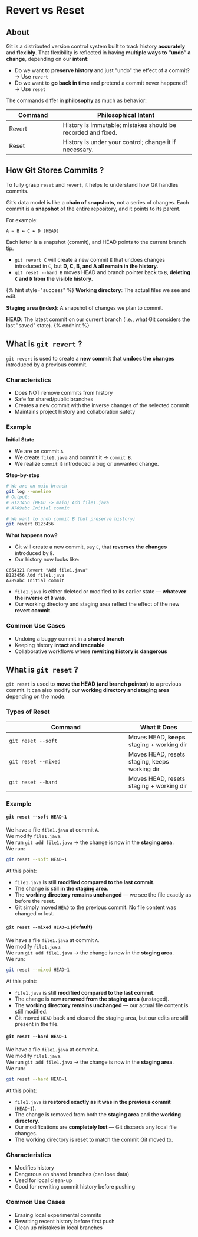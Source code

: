# Revert vs Reset

## About

Git is a distributed version control system built to track history **accurately** and **flexibly**. That flexibility is reflected in having **multiple ways to “undo” a change**, depending on our **intent**:

* Do we want to **preserve history** and just "undo" the effect of a commit? → Use `revert`
* Do we want to **go back in time** and pretend a commit never happened? → Use `reset`

The commands differ in **philosophy** as much as behavior:

<table><thead><tr><th width="130.03125">Command</th><th>Philosophical Intent</th></tr></thead><tbody><tr><td>Revert</td><td>History is immutable; mistakes should be recorded and fixed.</td></tr><tr><td>Reset</td><td>History is under your control; change it if necessary.</td></tr></tbody></table>

## How Git Stores Commits ?

To fully grasp `reset` and `revert`, it helps to understand how Git handles commits.

Git’s data model is like a **chain of snapshots**, not a series of changes. Each commit is a **snapshot** of the entire repository, and it points to its parent.

For example:

```
A ← B ← C ← D (HEAD)
```

Each letter is a snapshot (commit), and HEAD points to the current branch tip.

* `git revert C` will create a new commit `E` that undoes changes introduced in `C`, but **D, C, B, and A all remain in the history**.
* `git reset --hard B` moves HEAD and branch pointer back to `B`, **deleting `C` and `D` from the visible history**.

{% hint style="success" %}
**Working directory**: The actual files we see and edit.

**Staging area (index)**: A snapshot of changes we plan to commit.

**HEAD**: The latest commit on our current branch (i.e., what Git considers the last "saved" state).
{% endhint %}

## **What is `git revert` ?**

`git revert` is used to create a **new commit** that **undoes the changes** introduced by a previous commit.

### Characteristics

* Does NOT remove commits from history
* Safe for shared/public branches
* Creates a new commit with the inverse changes of the selected commit
* Maintains project history and collaboration safety

### Example

**Initial State**

* We are on commit `A`.
* We create `file1.java` and commit it → `commit B`.
* We realize `commit B` introduced a bug or unwanted change.

**Step-by-step**

```bash
# We are on main branch
git log --oneline
# Output:
# B123456 (HEAD -> main) Add file1.java
# A789abc Initial commit

# We want to undo commit B (but preserve history)
git revert B123456
```

**What happens now?**

* Git will create a new commit, say `C`, that **reverses the changes** introduced by `B`.
* Our history now looks like:

```
C654321 Revert "Add file1.java"
B123456 Add file1.java
A789abc Initial commit
```

* `file1.java` is either deleted or modified to its earlier state — **whatever the inverse of `B` was**.
* Our working directory and staging area reflect the effect of the new **revert commit**.

### Common Use Cases

* Undoing a buggy commit in a **shared branch**
* Keeping history **intact and traceable**
* Collaborative workflows where **rewriting history is dangerous**

## **What is `git reset` ?**

`git reset` is used to **move the HEAD (and branch pointer)** to a previous commit. It can also modify our **working directory and staging area** depending on the mode.

### Types of Reset

<table><thead><tr><th width="308.04296875">Command</th><th>What it Does</th></tr></thead><tbody><tr><td><code>git reset --soft</code></td><td>Moves HEAD, <strong>keeps</strong> staging + working dir</td></tr><tr><td><code>git reset --mixed</code></td><td>Moves HEAD, resets staging, keeps working dir</td></tr><tr><td><code>git reset --hard</code></td><td>Moves HEAD, resets staging + working dir</td></tr></tbody></table>

### Example

#### `git reset --soft HEAD~1`

We have a file `file1.java` at commit `A`.\
We modify `file1.java`.\
We run `git add file1.java` → the change is now in the **staging area**.\
We run:

```bash
git reset --soft HEAD~1
```

At this point:

* `file1.java` is still **modified compared to the last commit**.
* The change is still **in the staging area**.
* The **working directory remains unchanged** — we see the file exactly as before the reset.
* Git simply moved `HEAD` to the previous commit. No file content was changed or lost.

#### `git reset --mixed HEAD~1` (default)

We have a file `file1.java` at commit `A`.\
We modify `file1.java`.\
We run `git add file1.java` → the change is now in the **staging area**.\
We run:

```bash
git reset --mixed HEAD~1
```

At this point:

* `file1.java` is still **modified compared to the last commit**.
* The change is now **removed from the staging area** (unstaged).
* The **working directory remains unchanged** — our actual file content is still modified.
* Git moved `HEAD` back and cleared the staging area, but our edits are still present in the file.

#### `git reset --hard HEAD~1`

We have a file `file1.java` at commit `A`.\
We modify `file1.java`.\
We run `git add file1.java` → the change is now in the **staging area**.\
We run:

```bash
git reset --hard HEAD~1
```

At this point:

* `file1.java` is **restored exactly as it was in the previous commit** (`HEAD~1`).
* The change is removed from both the **staging area** and the **working directory**.
* Our modifications are **completely lost** — Git discards any local file changes.
* The working directory is reset to match the commit Git moved to.

### Characteristics

* Modifies history
* Dangerous on shared branches (can lose data)
* Used for local clean-up
* Good for rewriting commit history before pushing

### Common Use Cases

* Erasing local experimental commits
* Rewriting recent history before first push
* Clean up mistakes in local branches



